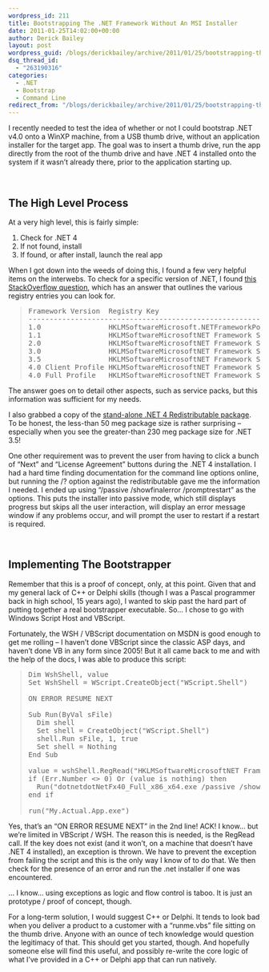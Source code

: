 ```yaml
---
wordpress_id: 211
title: Bootstrapping The .NET Framework Without An MSI Installer
date: 2011-01-25T14:02:00+00:00
author: Derick Bailey
layout: post
wordpress_guid: /blogs/derickbailey/archive/2011/01/25/bootstrapping-the-net-framework-without-an-msi-installer.aspx
dsq_thread_id:
  - "263190316"
categories:
  - .NET
  - Bootstrap
  - Command Line
redirect_from: "/blogs/derickbailey/archive/2011/01/25/bootstrapping-the-net-framework-without-an-msi-installer.aspx/"
---
```

I recently needed to test the idea of whether or not I could bootstrap .NET v4.0 onto a WinXP machine, from a USB thumb drive, without an application installer for the target app. The goal was to insert a thumb drive, run the app directly from the root of the thumb drive and have .NET 4 installed onto the system if it wasn&#8217;t already there, prior to the application starting up.

&nbsp;

## The High Level Process

At a very high level, this is fairly simple:

  1. Check for .NET 4
  2. If not found, install
  3. If found, or after install, launch the real app 

When I got down into the weeds of doing this, I found a few very helpful items on the interwebs. To check for a specific version of .NET, I found [this StackOverflow question](http://stackoverflow.com/questions/199080/how-to-detect-what-net-framework-versions-and-service-packs-are-installed), which has an answer that outlines the various registry entries you can look for.

> <pre>Framework Version  Registry Key<br />------------------------------------------------------------------------------------------<br />1.0                HKLMSoftwareMicrosoft.NETFrameworkPolicyv1.03705 <br />1.1                HKLMSoftwareMicrosoftNET Framework SetupNDPv1.1.4322Install <br />2.0                HKLMSoftwareMicrosoftNET Framework SetupNDPv2.0.50727Install <br />3.0                HKLMSoftwareMicrosoftNET Framework SetupNDPv3.0SetupInstallSuccess <br />3.5                HKLMSoftwareMicrosoftNET Framework SetupNDPv3.5Install <br />4.0 Client Profile HKLMSoftwareMicrosoftNET Framework SetupNDPv4ClientInstall<br />4.0 Full Profile   HKLMSoftwareMicrosoftNET Framework SetupNDPv4FullInstall<br /></pre>

The answer goes on to detail other aspects, such as service packs, but this information was sufficient for my needs.

I also grabbed a copy of the [stand-alone .NET 4 Redistributable package](http://www.microsoft.com/downloads/en/details.aspx?FamilyID=0a391abd-25c1-4fc0-919f-b21f31ab88b7&displaylang=en). To be honest, the less-than 50 meg package size is rather surprising &#8211; especially when you see the greater-than 230 meg package size for .NET 3.5!

One other requirement was to prevent the user from having to click a bunch of &#8220;Next&#8221; and &#8220;License Agreement&#8221; buttons during the .NET 4 installation. I had a hard time finding documentation for the command line options online, but running the /? option against the redistributable gave me the information I needed. I ended up using &#8220;/passive /showfinalerror /promptrestart&#8221; as the options. This puts the installer into passive mode, which still displays progress but skips all the user interaction, will display an error message window if any problems occur, and will prompt the user to restart if a restart is required.

&nbsp;

## Implementing The Bootstrapper

Remember that this is a proof of concept, only, at this point. Given that and my general lack of C++ or Delphi skills (though I was a Pascal programmer back in high school, 15 years ago), I wanted to skip past the hard part of putting together a real bootstrapper executable. So&#8230; I chose to go with Windows Script Host and VBScript.

Fortunately, the WSH / VBScript documentation on MSDN is good enough to get me rolling &#8211; I haven&#8217;t done VBScript since the classic ASP days, and haven&#8217;t done VB in any form since 2005! But it all came back to me and with the help of the docs, I was able to produce this script:

> <pre>Dim WshShell, value<br />Set WshShell = WScript.CreateObject("WScript.Shell")<br /><br />ON ERROR RESUME NEXT<br /><br />Sub Run(ByVal sFile)&nbsp;&nbsp;<br />  Dim shell&nbsp;&nbsp;<br />  Set shell = CreateObject("WScript.Shell")<br />&nbsp;&nbsp;shell.Run sFile, 1, true<br />&nbsp;&nbsp;Set shell = Nothing<br />End Sub<br /><br />value = wshShell.RegRead("HKLMSoftwareMicrosoftNET Framework SetupNDPv4Install")<br />if (Err.Number &lt;&gt; 0) Or (value is nothing) then<br />&nbsp;&nbsp;Run("dotnetdotNetFx40_Full_x86_x64.exe /passive /showfinalerror /promptrestart")<br />end if<br /><br />run("My.Actual.App.exe")</pre>

Yes, that&#8217;s an &#8220;ON ERROR RESUME NEXT&#8221; in the 2nd line! ACK! I know&#8230; but we&#8217;re limited in VBScript / WSH. The reason this is needed, is the RegRead call. If the key does not exist (and it won&#8217;t, on a machine that doesn&#8217;t have .NET 4 installed), an exception is thrown. We have to prevent the exception from failing the script and this is the only way I know of to do that. We then check for the presence of an error and run the .net installer if one was encountered.

&#8230; I know&#8230; using exceptions as logic and flow control is taboo. It is just an prototype / proof of concept, though.

For a long-term solution, I would suggest C++ or Delphi. It tends to look bad when you deliver a product to a customer with a &#8220;runme.vbs&#8221; file sitting on the thumb drive. Anyone with an ounce of tech knowledge would question the legitimacy of that. This should get you started, though. And hopefully someone else will find this useful, and possibly re-write the core logic of what I&#8217;ve provided in a C++ or Delphi app that can run natively.